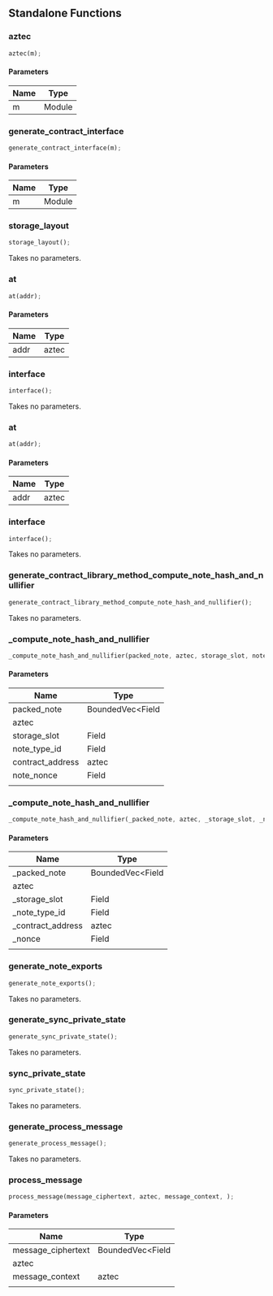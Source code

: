 ## Standalone Functions

### aztec

```rust
aztec(m);
```

#### Parameters
| Name | Type |
| --- | --- |
| m | Module |

### generate_contract_interface

```rust
generate_contract_interface(m);
```

#### Parameters
| Name | Type |
| --- | --- |
| m | Module |

### storage_layout

```rust
storage_layout();
```

Takes no parameters.

### at

```rust
at(addr);
```

#### Parameters
| Name | Type |
| --- | --- |
| addr | aztec |

### interface

```rust
interface();
```

Takes no parameters.

### at

```rust
at(addr);
```

#### Parameters
| Name | Type |
| --- | --- |
| addr | aztec |

### interface

```rust
interface();
```

Takes no parameters.

### generate_contract_library_method_compute_note_hash_and_nullifier

```rust
generate_contract_library_method_compute_note_hash_and_nullifier();
```

Takes no parameters.

### _compute_note_hash_and_nullifier

```rust
_compute_note_hash_and_nullifier(packed_note, aztec, storage_slot, note_type_id, contract_address, note_nonce, );
```

#### Parameters
| Name | Type |
| --- | --- |
| packed_note | BoundedVec&lt;Field |
| aztec |  |
| storage_slot | Field |
| note_type_id | Field |
| contract_address | aztec |
| note_nonce | Field |
|  |  |

### _compute_note_hash_and_nullifier

```rust
_compute_note_hash_and_nullifier(_packed_note, aztec, _storage_slot, _note_type_id, _contract_address, _nonce, );
```

#### Parameters
| Name | Type |
| --- | --- |
| _packed_note | BoundedVec&lt;Field |
| aztec |  |
| _storage_slot | Field |
| _note_type_id | Field |
| _contract_address | aztec |
| _nonce | Field |
|  |  |

### generate_note_exports

```rust
generate_note_exports();
```

Takes no parameters.

### generate_sync_private_state

```rust
generate_sync_private_state();
```

Takes no parameters.

### sync_private_state

```rust
sync_private_state();
```

Takes no parameters.

### generate_process_message

```rust
generate_process_message();
```

Takes no parameters.

### process_message

```rust
process_message(message_ciphertext, aztec, message_context, );
```

#### Parameters
| Name | Type |
| --- | --- |
| message_ciphertext | BoundedVec&lt;Field |
| aztec |  |
| message_context | aztec |
|  |  |

